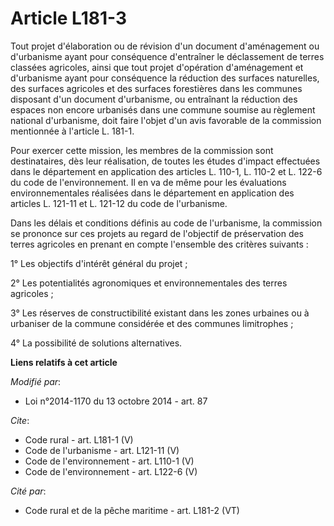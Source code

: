 # Article L181-3

Tout projet d'élaboration ou de révision d'un document d'aménagement ou d'urbanisme ayant pour conséquence d'entraîner le
déclassement de terres classées agricoles, ainsi que tout projet d'opération d'aménagement et d'urbanisme ayant pour
conséquence la réduction des surfaces naturelles, des surfaces agricoles et des surfaces forestières dans les communes
disposant d'un document d'urbanisme, ou entraînant la réduction des espaces non encore urbanisés dans une commune soumise au
règlement national d'urbanisme, doit faire l'objet d'un avis favorable de la commission mentionnée à l'article L. 181-1. 

Pour exercer cette mission, les membres de la commission sont destinataires, dès leur réalisation, de toutes les études
d'impact effectuées dans le département en application des articles L. 110-1, L. 110-2 et L. 122-6 du code de
l'environnement. Il en va de même pour les évaluations environnementales réalisées dans le département en application des
articles L. 121-11 et L. 121-12 du code de l'urbanisme. 

Dans les délais et conditions définis au code de l'urbanisme, la commission se prononce sur ces projets au regard de
l'objectif de préservation des terres agricoles en prenant en compte l'ensemble des critères suivants : 

1° Les objectifs d'intérêt général du projet ; 

2° Les potentialités agronomiques et environnementales des terres agricoles ; 

3° Les réserves de constructibilité existant dans les zones urbaines ou à urbaniser de la commune considérée et des communes
limitrophes ; 

4° La possibilité de solutions alternatives.

**Liens relatifs à cet article**

_Modifié par_:

  - Loi n°2014-1170 du 13 octobre 2014 - art. 87

_Cite_:

  - Code rural - art. L181-1 (V)
  - Code de l'urbanisme - art. L121-11 (V)
  - Code de l'environnement - art. L110-1 (V)
  - Code de l'environnement - art. L122-6 (V)

_Cité par_:

  - Code rural et de la pêche maritime - art. L181-2 (VT)
